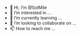 - 👋 Hi, I’m @SolMile
- 👀 I’m interested in ...
- 🌱 I’m currently learning ...
- 💞️ I’m looking to collaborate on ...
- 📫 How to reach me ...

<!---
SolMile/SolMile is a ✨ special ✨ repository because its `README.md` (this file) appears on your GitHub profile.
You can click the Preview link to take a look at your changes.
--->
